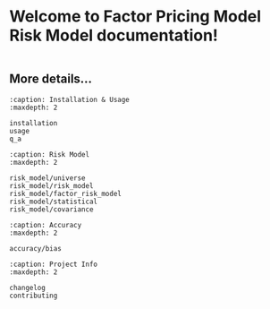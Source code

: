 # Welcome to Factor Pricing Model Risk Model documentation!

```{include} ../../README.md

```

## More details...

```{toctree}
:caption: Installation & Usage
:maxdepth: 2

installation
usage
q_a
```

```{toctree}
:caption: Risk Model
:maxdepth: 2

risk_model/universe
risk_model/risk_model
risk_model/factor_risk_model
risk_model/statistical
risk_model/covariance
```

```{toctree}
:caption: Accuracy
:maxdepth: 2

accuracy/bias
```

```{toctree}
:caption: Project Info
:maxdepth: 2

changelog
contributing
```
